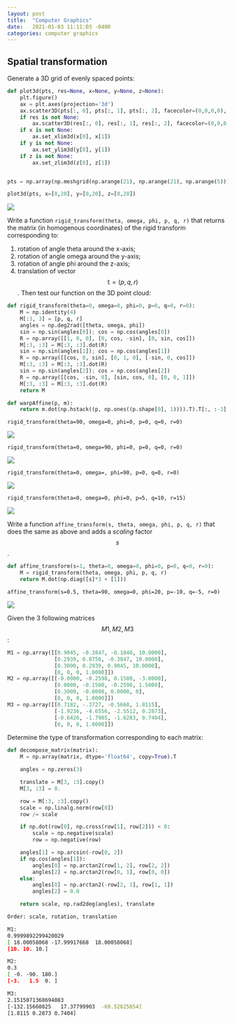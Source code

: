 ```yaml
---
layout: post
title:  "Computer Graphics"
date:   2021-01-03 11:11:03 -0400
categories: computer graphics
---
```

## Spatial transformation
Generate a 3D grid of evenly spaced points:

```python
def plot3d(pts, res=None, x=None, y=None, z=None):
    plt.figure()
    ax = plt.axes(projection='3d')
    ax.scatter3D(pts[:, 0], pts[:, 1], pts[:, 2], facecolor=(0,0,0,0), edgecolor='b', linewidth=0.5)
    if res is not None:
        ax.scatter3D(res[:, 0], res[:, 1], res[:, 2], facecolor=(0,0,0,0), edgecolor='r', linewidth=0.5)
    if x is not None:
        ax.set_xlim3d(x[0], x[1])
    if y is not None:
        ax.set_ylim3d(y[0], y[1])
    if z is not None:
        ax.set_zlim3d(z[0], z[1])


pts = np.array(np.meshgrid(np.arange(21), np.arange(21), np.arange(5))).T.reshape(-1, 3)

plot3d(pts, x=[0,20], y=[0,20], z=[0,20])
```

![](https://zyz9066.github.io/images/516/2/grid.png)

Write a function `rigid_transform(theta, omega, phi, p, q, r)` that returns the matrix (in homogenous coordinates) of the rigid transform corresponding to:
1. rotation of angle theta around the x-axis;
2. rotation of angle omega around the y-axis;
3. rotation of angle phi around the z-axis;
4. translation of vector $$\mathbb{t}=(p, q, r)$$.
Then test our function on the 3D point cloud:

```python
def rigid_transform(theta=0, omega=0, phi=0, p=0, q=0, r=0):
    M = np.identity(4)
    M[:3, 3] = [p, q, r]
    angles = np.deg2rad([theta, omega, phi])
    sin = np.sin(angles[0]); cos = np.cos(angles[0])
    R = np.array([[1, 0, 0], [0, cos, -sin], [0, sin, cos]])
    M[:3, :3] = M[:3, :3].dot(R)
    sin = np.sin(angles[1]); cos = np.cos(angles[1])
    R = np.array([[cos, 0, sin], [0, 1, 0], [-sin, 0, cos]])
    M[:3, :3] = M[:3, :3].dot(R)
    sin = np.sin(angles[2]); cos = np.cos(angles[2])
    R = np.array([[cos, -sin, 0], [sin, cos, 0], [0, 0, 1]])
    M[:3, :3] = M[:3, :3].dot(R)
    return M

def warpAffine(p, m):
    return m.dot(np.hstack((p, np.ones((p.shape[0], 1)))).T).T[:, :-1]
```

`rigid_transform(theta=90, omega=0, phi=0, p=0, q=0, r=0)`

![](https://zyz9066.github.io/images/516/2/x90.png)

`rigid_transform(theta=0, omega=90, phi=0, p=0, q=0, r=0)`

![](https://zyz9066.github.io/images/516/2/y90.png)

`rigid_transform(theta=0, omega=, phi=90, p=0, q=0, r=0)`

![](https://zyz9066.github.io/images/516/2/z90.png)

`rigid_transform(theta=0, omega=0, phi=0, p=5, q=10, r=15)`

![](https://zyz9066.github.io/images/516/2/translate.png)

Write a function `affine_transform(s, theta, omega, phi, p, q, r)` that does the same as above and adds a *scaling* factor $$s$$.

```python
def affine_transform(s=1, theta=0, omega=0, phi=0, p=0, q=0, r=0):
    M = rigid_transform(theta, omega, phi, p, q, r)
    return M.dot(np.diag([s]*3 + [1]))
```

`affine_transform(s=0.5, theta=90, omega=0, phi=20, p=-10, q=-5, r=0)`

![](https://zyz9066.github.io/images/516/2/affine.png)

Given the 3 following matrices $$M1, M2, M3$$:

```python
M1 = np.array([[0.9045, -0.3847, -0.1840, 10.0000],
               [0.2939, 0.8750, -0.3847, 10.0000],
               [0.3090, 0.2939, 0.9045, 10.0000],
               [0, 0, 0, 1.0000]])
M2 = np.array([[-0.0000, -0.2598, 0.1500, -3.0000],
               [0.0000, -0.1500, -0.2598, 1.5000],
               [0.3000, -0.0000, 0.0000, 0],
               [0, 0, 0, 1.0000]])
M3 = np.array([[0.7182, -.3727, -0.5660, 1.8115],
               [-1.9236, -4.6556, -2.5512, 0.2873],
               [-0.6426, -1.7985, -1.6283, 0.7404],
               [0, 0, 0, 1.0000]])
```

Determine the type of transformation corresponding to each matrix:

```python
def decompose_matrix(matrix):
    M = np.array(matrix, dtype='float64', copy=True).T

    angles = np.zeros(3)

    translate = M[3, :3].copy()
    M[3, :3] = 0.

    row = M[:3, :3].copy()
    scale = np.linalg.norm(row[0])
    row /= scale

    if np.dot(row[0], np.cross(row[1], row[2])) < 0:
        scale = np.negative(scale)
        row = np.negative(row)

    angles[1] = np.arcsin(-row[0, 2])
    if np.cos(angles[1]):
        angles[0] = np.arctan2(row[1, 2], row[2, 2])
        angles[2] = np.arctan2(row[0, 1], row[0, 0])
    else:
        angles[0] = np.arctan2(-row[2, 1], row[1, 1])
        angles[2] = 0.0

    return scale, np.rad2deg(angles), translate
```

```sh
Order: scale, rotation, translation

M1:
0.9999892299420029
[ 18.00058068 -17.99917668  18.00058068]
[10. 10. 10.]

M2:
0.3
[ -0. -90. 180.]
[-3.   1.5  0. ]

M3:
2.1515071368694083
[-132.15660825   17.37799903  -69.52625654]
[1.8115 0.2873 0.7404]
```
